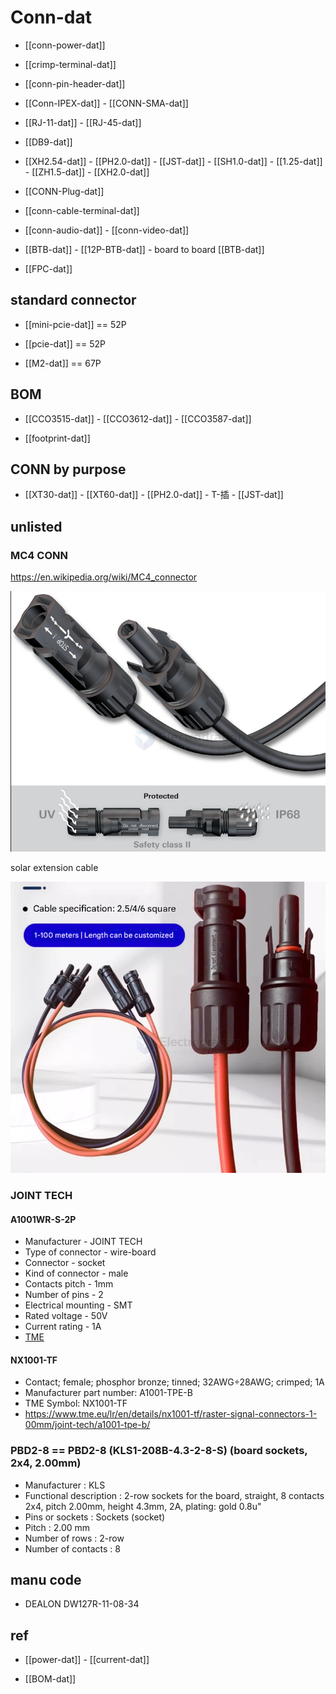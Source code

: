 
# Conn-dat 


- [[conn-power-dat]]

- [[crimp-terminal-dat]]



- [[conn-pin-header-dat]]

- [[Conn-IPEX-dat]] - [[CONN-SMA-dat]]



- [[RJ-11-dat]] - [[RJ-45-dat]]

- [[DB9-dat]]

- [[XH2.54-dat]] - [[PH2.0-dat]] - [[JST-dat]] - [[SH1.0-dat]] - [[1.25-dat]] - [[ZH1.5-dat]] - [[XH2.0-dat]]

- [[CONN-Plug-dat]]

- [[conn-cable-terminal-dat]]

- [[conn-audio-dat]] - [[conn-video-dat]]

- [[BTB-dat]] - [[12P-BTB-dat]] - board to board [[BTB-dat]]

- [[FPC-dat]]

## standard connector 

- [[mini-pcie-dat]] == 52P

- [[pcie-dat]] == 52P

- [[M2-dat]] == 67P 



## BOM 

- [[CCO3515-dat]] - [[CCO3612-dat]] - [[CCO3587-dat]] 

- [[footprint-dat]]


## CONN by purpose 

- [[XT30-dat]] - [[XT60-dat]] - [[PH2.0-dat]] - T-插 - [[JST-dat]]




## unlisted 

### MC4 CONN 

https://en.wikipedia.org/wiki/MC4_connector

![](2025-07-24-15-02-24.png)

solar extension cable 

![](2025-07-24-15-07-36.png)


### JOINT TECH

#### A1001WR-S-2P

- Manufacturer - JOINT TECH
- Type of connector - wire-board
- Connector - socket
- Kind of connector - male
- Contacts pitch - 1mm
- Number of pins - 2
- Electrical mounting - SMT
- Rated voltage - 50V
- Current rating - 1A
- [TME](https://www.tme.eu/lr/en/details/nx1001-02smr/raster-signal-connectors-1-00mm/joint-tech/a1001wr-s-2p/)

#### NX1001-TF

- Contact; female; phosphor bronze; tinned; 32AWG÷28AWG; crimped; 1A
- Manufacturer part number: A1001-TPE-B
- TME Symbol: NX1001-TF
- https://www.tme.eu/lr/en/details/nx1001-tf/raster-signal-connectors-1-00mm/joint-tech/a1001-tpe-b/

### PBD2-8 == PBD2-8 (KLS1-208B-4.3-2-8-S) (board sockets, 2x4, 2.00mm)

- Manufacturer : KLS
- Functional description : 2-row sockets for the board, straight, 8 contacts 2x4, pitch 2.00mm, height 4.3mm, 2A, plating: gold 0.8u"
- Pins or sockets : Sockets (socket)
- Pitch : 2.00 mm
- Number of rows : 2-row
- Number of contacts : 8


## manu code 

- DEALON DW127R-11-08-34




## ref 

- [[power-dat]] - [[current-dat]]

- [[BOM-dat]]